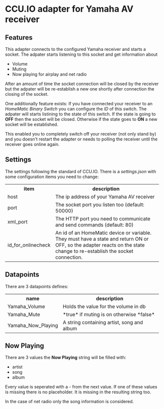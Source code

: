 CCU.IO adapter for Yamaha AV receiver
=========================================


Features
-----------------------------------------
This adapter connects to the configured Yamaha receiver and starts a socket. The adpater starts listening to this socket
and get information about
- Volume
- Muting
- Now playing for airplay and net radio

After an amount of time the socket connection will be closed by the receiver but the adpater will be re-establish a new
one shortly after connection the closing of the socket.

One additionally feature exists: If you have connected your receiver to an *HomeMatic Binary Switch* you can configure the
*ID* of this switch. The adpater will starts listining to the state of this switch. If the state is going to **OFF**  then the
socket will be closed. Otherwise if the state goes to **ON** a new socket will be established.

This enabled you to completely switch off your receiver (not only stand by) and you doesn't restart the adapter or needs
to polling the receiver until the receiver goes online again.



Settings
--------------

The settings following the standard of CCU.IO. There is a *settings.json* with some configuration items you need to change:

<table>
    <tr>
        <th>item</th>
        <th>description</th>
    </tr>
    <tr>
        <td>host</td>
        <td>The ip address of your Yamaha AV receiver</td>
    </tr>
    <tr>
        <td>port</td>
        <td>The socket port you listen too (default: 50000)</td>
    </tr>
    <tr>
        <td>xml_port</td>
        <td>The HTTP port you need to communicate and send commands (default: 80)</td>
    </tr>
    <tr>
        <td>id_for_onlinecheck</td>
        <td>An id of an HomeMatic device or variable. They must have a state and return ON or OFF, so the adapter reacts on the state
        change to re-establish the socket connection.</td>
    </tr>
</table>


Datapoints
----------------------------------------------
There are 3 datapoints defines:

<table>
    <tr>
        <th>name</th>
        <th>description</th>
    </tr>
    <tr>
        <td>Yamaha_Volume</td>
        <td>Holds the value for the volume in db</td>
    </tr>
    <tr>
        <td>Yamaha_Mute</td>
        <td>*true* if muting is on otherwise *false*</td>
    </tr>
    <tr>
        <td>Yamaha_Now_Playing</td>
        <td>A string containing artist, song and album</td>
    </tr>
</table>


Now Playing
---------------------------------------------------
There are 3 values the **Now Playing** string will be filled with:
- artist
- song
- album

Every value is seperated with a - from the next value. If one of these values is missing there is no placeholder. It is
missing in the resulting string too.

In the case of net radio only the song information is considered.

